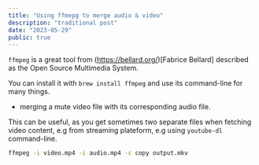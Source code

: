 ```yaml
---
title: "Using ffmepg to merge audio & video"
description: "traditional post"
date: "2023-05-29"
public: true
---
```




``ffmpeg`` is a great tool from (https://bellard.org/)[Fabrice Bellard] described as the Open Source Multimedia System.

You can install it with ``brew install ffmpeg`` and use its command-line for many things.


- merging a mute video file with its corresponding audio file. 

This can be useful, as you get sometimes two separate files when fetching video content, e.g from streaming plateform, e.g using ``youtube-dl`` command-line.

```bash
ffmpeg -i video.mp4 -i audio.mp4 -c copy output.mkv
```
